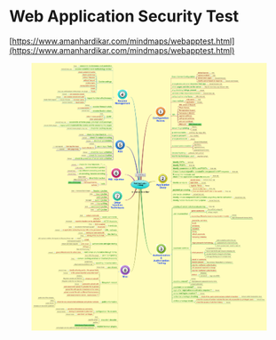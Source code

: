 # Web Application Security Test

[https://www.amanhardikar.com/mindmaps/webapptest.html](https://www.amanhardikar.com/mindmaps/webapptest.html)

<figure><img src="../../../.gitbook/assets/image (89).png" alt=""><figcaption></figcaption></figure>
